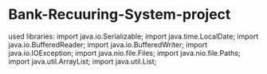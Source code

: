 # Bank-Recuuring-System-project
used libraries:
import java.io.Serializable;
import java.time.LocalDate;
import java.io.BufferedReader;
import java.io.BufferedWriter;
import java.io.IOException;
import java.nio.file.Files;
import java.nio.file.Paths;
import java.util.ArrayList;
import java.util.List;


